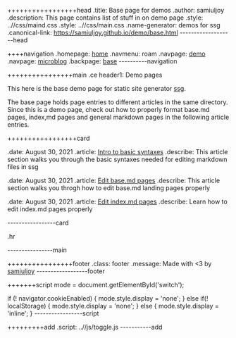 +++++++++++++++++head
.title: Base page for demos
.author: samiuljoy
.description: This page contains list of stuff in on demo page
.style: ..//css/maind.css
.style: ..//css/main.css
.name-generator: demos for ssg
.canonical-link: https://samiuljoy.github.io/demo/base.html
-------------------head

++++navigation
.homepage: [home](..//index.html)
.navmenu: roam
.navpage: [demo](..//demo/base.html)
.navpage: [microblog](..//microblog/base.html)
.backpage: [base](base.html)
----------navigation

++++++++++++++++main
.ce header1: Demo pages

This here is the base demo page for static site generator [ssg](https://github.com/samiuljoy/ssg).

The base page holds page entries to different articles in the same directory. Since this is a demo page, check out how to properly format base.md pages, index,md pages and general markdown pages in the following article entries.

+++++++++++++++++card

.date: August 30, 2021
.article: [Intro to basic syntaxes](syntax.html)
.describe: This article section walks you through the basic syntaxes needed for editing markdown files in ssg

.date: August 30, 2021
.article: [Edit base.md pages](basepage.html)
.describe: This article section walks you throgh how to edit base.md landing pages properly

.date: August 30, 2021
.article: [Edit index.md pages](indexpage.html)
.describe: Learn how to edit index.md pages properly

-----------------card


.hr


----------------main

++++++++++++++++footer
.class: footer
.message: Made with <3 by [samiuljoy](https://github.com/samiuljoy)
------------------footer

+++++++script
mode = document.getElementById('switch');

if (! navigator.cookieEnabled) {
	mode.style.display = 'none';
}
else if(! localStorage) {
	mode.style.display = 'none';
}
else {
	mode.style.display = 'inline';
}
-----------------script

+++++++++add
.script: ..//js/toggle.js
-----------add

